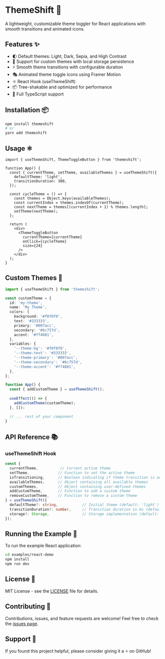 # ThemeShift 🎨

A lightweight, customizable theme toggler for React applications with smooth transitions and animated icons.

## Features ✨

- 🌓 Default themes: Light, Dark, Sepia, and High Contrast
- 🎨 Support for custom themes with local storage persistence
- ⚡ Smooth theme transitions with configurable duration
- 🎭 Animated theme toggle icons using Framer Motion
- ⚛️ React Hook (useThemeShift)
- 📦 Tree-shakable and optimized for performance
- 💪 Full TypeScript support

## Installation 📦

```bash
npm install themeshift
# or
yarn add themeshift
```

## Usage ⚛️

```tsx
import { useThemeShift, ThemeToggleButton } from 'themeshift';

function App() {
  const { currentTheme, setTheme, availableThemes } = useThemeShift({
    defaultTheme: 'light',
    transitionDuration: 300,
  });

  const cycleTheme = () => {
    const themes = Object.keys(availableThemes);
    const currentIndex = themes.indexOf(currentTheme);
    const nextTheme = themes[(currentIndex + 1) % themes.length];
    setTheme(nextTheme);
  };

  return (
    <div>
      <ThemeToggleButton
        currentTheme={currentTheme}
        onClick={cycleTheme}
        size={24}
      />
    </div>
  );
}
```

## Custom Themes 🎨

```typescript
import { useThemeShift } from 'themeshift';

const customTheme = {
  id: 'my-theme',
  name: 'My Theme',
  colors: {
    background: '#f0f0f0',
    text: '#333333',
    primary: '#007acc',
    secondary: '#6c757d',
    accent: '#ff4081',
  },
  variables: {
    '--theme-bg': '#f0f0f0',
    '--theme-text': '#333333',
    '--theme-primary': '#007acc',
    '--theme-secondary': '#6c757d',
    '--theme-accent': '#ff4081',
  },
};

function App() {
  const { addCustomTheme } = useThemeShift();
  
  useEffect(() => {
    addCustomTheme(customTheme);
  }, []);

  // ... rest of your component
}
```

## API Reference 📚

### useThemeShift Hook

```typescript
const {
  currentTheme,          // Current active theme
  setTheme,             // Function to set the active theme
  isTransitioning,      // Boolean indicating if theme transition is active
  availableThemes,      // Object containing all available themes
  customThemes,         // Object containing user-defined themes
  addCustomTheme,       // Function to add a custom theme
  removeCustomTheme,    // Function to remove a custom theme
} = useThemeShift({
  defaultTheme?: string,           // Initial theme (default: 'light')
  transitionDuration?: number,     // Transition duration in ms (default: 300)
  storage?: Storage,               // Storage implementation (default: localStorage)
});
```

## Running the Example 🚀

To run the example React application:

```bash
cd examples/react-demo
npm install
npm run dev
```

## License 📄

MIT License - see the [LICENSE](LICENSE) file for details.

## Contributing 🤝

Contributions, issues, and feature requests are welcome! Feel free to check the [issues page](https://github.com/yourusername/themeshift/issues).

## Support 💖

If you found this project helpful, please consider giving it a ⭐️ on GitHub!
